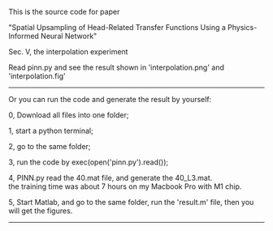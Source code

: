 This is the source code for paper 

"Spatial Upsampling of Head-Related Transfer Functions Using a Physics-Informed Neural Network"

Sec. V, the interpolation experiment 

Read pinn.py and see the result shown in  'interpolation.png' and 'interpolation.fig' 

-------------------------------------------------------------------------------------------------
Or you can run the code and generate the result by yourself: 

0, Download all files into one folder; 

1, start a python terminal;

2, go to the same folder;   

3, run the code by exec(open('pinn.py').read()); 

4, PINN.py read the 40.mat file, and generate the 40_L3.mat.  
the training time was about 7 hours on my Macbook Pro with M1 chip. 

5, Start Matlab, and go to the same folder, run the 'result.m' file, then you will get the figures. 

-------------------------------------------------------------------------------------------------


